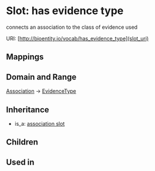 # Slot: has evidence type


connects an association to the class of evidence used

URI: [http://bioentity.io/vocab/has_evidence_type](slot_uri)
## Mappings

## Domain and Range

[Association](Association.md) -> [EvidenceType](EvidenceType.md)
## Inheritance

 *  is_a: [association slot](association_slot.md)
## Children

## Used in

